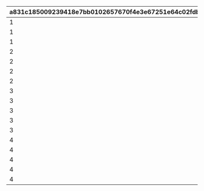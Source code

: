 |a831c185009239418e7bb0102657670f4e3e67251e64c02fdb1a411b67bcbb78|2969a55cd88aec4d3f106677704a2cac668762396db184d0497c2497befe1d29|3b42a5f4d2b2c8422dc28a26f9b4da1583ccd7f7835cbe70f7c7b13761cb2e57|d526485bf95b558e9ec48903bbaf35acc734146e0971be11984977cdbca1c259|7181cab0cde52a5a8771f71a43563073653f0e0cf2aa0545a8ebb6e822477c5d|f70e500259e3c6b86f55484b6fb30ab90cd735aa62ea15610a95e446b525a699|
| --- | --- | --- | --- | --- | --- |
|1|1|10|150|150|0|
|1|2|10|250|400|0|
|1|3|10|400|800|0|
|2|1|20|150|150|0|
|2|2|20|250|400|0|
|2|3|20|400|800|0|
|2|4|20|500|1300|1|
|3|1|30|800|800|0|
|3|2|30|1000|1800|0|
|3|3|30|1200|3000|0|
|3|4|30|1400|4400|1|
|3|5|30|1600|6000|2|
|4|1|40|800|800|0|
|4|2|40|1000|1800|0|
|4|3|40|1200|3000|0|
|4|4|40|1400|4400|1|
|4|5|40|1600|6000|2|